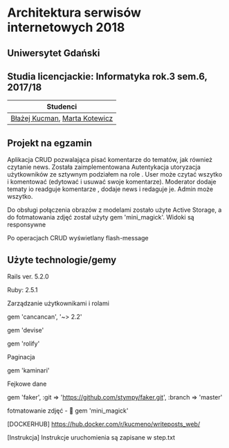 # Architektura serwisów internetowych 2018
## Uniwersytet Gdański
## Studia licencjackie: Informatyka rok.3 sem.6, 2017/18

|Studenci |
|:--:
|[Błażej Kucman](https://github.com/kucmeno), [Marta Kotewicz](https://github.com/mkotewicz) |

## Projekt na egzamin 
Aplikacja CRUD pozwalająca pisać komentarze do tematów, jak również czytanie news. Została zaimplementowana Autentykacja utoryzacja użytkowników ze sztywnym podziałem na role .
User może czytać wszytko i komentować (edytować i usuwać swoje komentarze).
Moderator dodaje tematy io readguje komentarze , dodaje news i redaguje je.
Admin może wszytko.

Do obsługi połączenia obrazów z modelami zostało użyte Active Storage, a do fotmatowania zdjęć został użyty gem 'mini_magick'.
Widoki są responsywne

Po operacjach CRUD wyświetlany flash-message

## Użyte technologie/gemy
 Rails ver. 5.2.0

 Ruby: 2.5.1

 Zarządzanie użytkownikami i rolami

 gem 'cancancan', '~> 2.2'

 gem 'devise'

 gem 'rolify'

 Paginacja

 gem 'kaminari'

 Fejkowe dane
 
 gem 'faker', :git => 'https://github.com/stympy/faker.git', :branch => 'master'

fotmatowanie zdjęć - :gem: gem 'mini_magick'

[DOCKERHUB] https://hub.docker.com/r/kucmeno/writeposts_web/

[Instrukcja] Instrukcje uruchomienia są zapisane w step.txt
